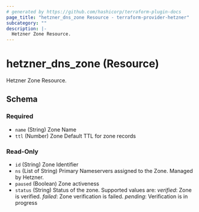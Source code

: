 ```yaml
---
# generated by https://github.com/hashicorp/terraform-plugin-docs
page_title: "hetzner_dns_zone Resource - terraform-provider-hetzner"
subcategory: ""
description: |-
  Hetzner Zone Resource.
---
```


# hetzner_dns_zone (Resource)

Hetzner Zone Resource.



<!-- schema generated by tfplugindocs -->
## Schema

### Required

- `name` (String) Zone Name
- `ttl` (Number) Zone Default TTL for zone records

### Read-Only

- `id` (String) Zone Identifier
- `ns` (List of String) Primary Nameservers assigned to the Zone. Managed by Hetzner.
- `paused` (Boolean) Zone activeness
- `status` (String) Status of the zone. Supported values are:
			*verified*: Zone is verified.
			*failed*: Zone verification is failed.
			*pending*: Verification is in progress
